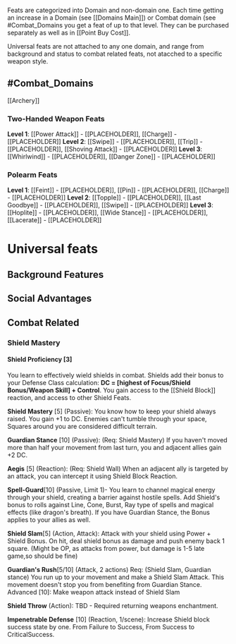 Feats are categorized into Domain and non-domain one. Each time getting an increase in a Domain (see [[Domains Main]]) or Combat domain (see #Combat_Domains  you get a feat of up to that level. They can be purchased separately as well as in [[Point Buy Cost]].

Universal feats are not attached to any one domain, and range from background and status to combat related feats, not atacched to a specific weapon style.

## #Combat_Domains 

[[Archery]]

### Two-Handed Weapon Feats
**Level 1**: [[Power Attack]] - [[PLACEHOLDER]], [[Charge]] - [[PLACEHOLDER]]
**Level 2**: [[Swipe]] - [[PLACEHOLDER]], [[Trip]] - [[PLACEHOLDER]], [[Shoving Attack]] - [[PLACEHOLDER]]
**Level 3**: [[Whirlwind]] - [[PLACEHOLDER]], [[Danger Zone]] - [[PLACEHOLDER]]

### Polearm Feats
**Level 1**: [[Feint]] - [[PLACEHOLDER]], [[Pin]] - [[PLACEHOLDER]], [[Charge]] - [[PLACEHOLDER]]
**Level 2**: [[Topple]] - [[PLACEHOLDER]], [[Last Goodbye]] - [[PLACEHOLDER]], [[Swipe]] - [[PLACEHOLDER]]
**Level 3**: [[Hoplite]] - [[PLACEHOLDER]], [[Wide Stance]] - [[PLACEHOLDER]], [[Lacerate]] - [[PLACEHOLDER]]


# Universal feats
## Background Features
## Social Advantages
## Combat Related
### Shield Mastery 
#### **Shield Proficiency** [3]

You learn to effectively wield shields in combat. Shields add their bonus to your Defense Class calculation: **DC = [highest of Focus/Shield Bonus/Weapon Skill] + Control**. You gain access to the [[Shield Block]] reaction, and access to other Shield Feats.

**Shield Mastery** [5] (Passive): You know how to keep your shield always raised. You gain +1 to DC. Enemies can't tumble through your space, Squares around you are considered difficult terrain.

**Guardian Stance** [10] (Passive): (Req: Shield Mastery) If you haven't moved more than half your movement from last turn, you and adjacent allies gain +2 DC.

**Aegis** [5] (Reaction): (Req: Shield Wall) When an adjacent ally is targeted by an attack, you can intercept it using Shield Block Reaction.

**Spell-Guard**[10] (Passive, Limit 1)- You learn to channel magical energy through your shield, creating a barrier against hostile spells. Add Shield's bonus to rolls against Line, Cone, Burst, Ray type of spells and magical effects (like dragon's breath). If you have Guardian Stance, the Bonus applies to your allies as well.

**Shield Slam**[5] (Action, Attack): Attack with your shield using Power + Shield Bonus. On hit, deal shield bonus as damage and push enemy back 1 square. (Might be OP, as attacks from power, but damage is 1-5 late game,so should be fine)

**Guardian's Rush**[5/10] (Attack, 2 actions) Req: (Shield Slam, Guardian stance) You run up to your movement and make a Shield Slam Attack. This movement doesn't stop you from benefiting from Guardian Stance. Advanced [10]: Make weapon attack instead of Shield Slam

**Shield Throw** (Action): TBD - Required returning weapons enchantment.

**Impenetrable Defense** [10] (Reaction, 1/scene): Increase Shield block success state by one. From Failure to Success, From Success to CriticalSuccess.
